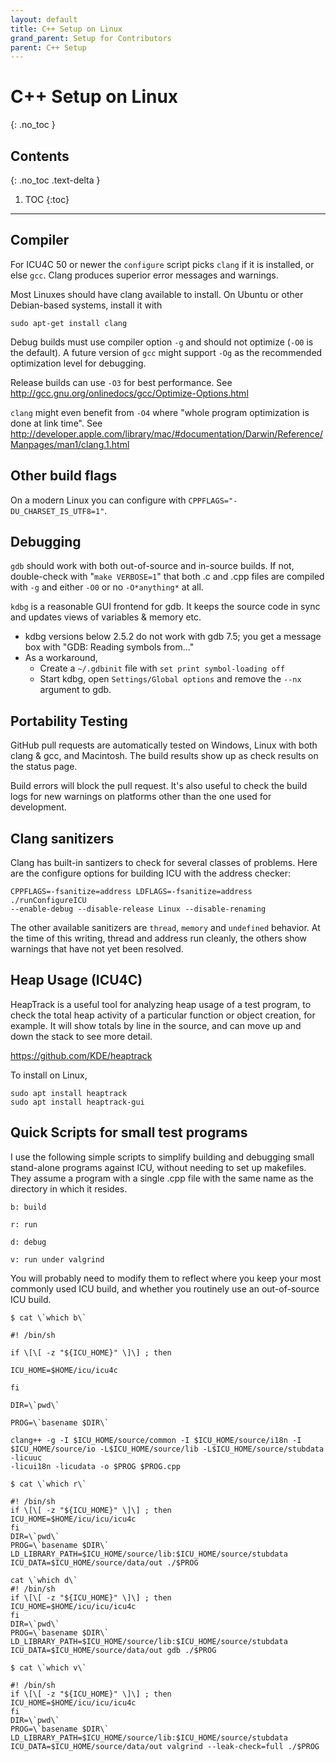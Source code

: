 ```yaml
---
layout: default
title: C++ Setup on Linux
grand_parent: Setup for Contributors
parent: C++ Setup
---
```


<!--
Copyright (C) 2016 and later: Unicode, Inc. and others.	Copyright (C) 2016 and later: Unicode, Inc. and others.
License & terms of use: http://www.unicode.org/copyright.html	License & terms of use: http://www.unicode.org/copyright.html
-->

# C++ Setup on Linux
{: .no_toc }

## Contents
{: .no_toc .text-delta }

1. TOC
{:toc}

---


## Compiler

For ICU4C 50 or newer the `configure` script picks `clang` if it is installed,
or else `gcc`. Clang produces superior error messages and warnings.

Most Linuxes should have clang available to install. On Ubuntu or other
Debian-based systems, install it with

```
sudo apt-get install clang
```

Debug builds must use compiler option `-g` and should not optimize (`-O0` is the
default). A future version of `gcc` might support `-Og` as the recommended
optimization level for debugging.

Release builds can use `-O3` for best performance. See
<http://gcc.gnu.org/onlinedocs/gcc/Optimize-Options.html>

`clang` might even benefit from `-O4` where "whole program optimization is done
at link time". See
<http://developer.apple.com/library/mac/#documentation/Darwin/Reference/Manpages/man1/clang.1.html>

## Other build flags

On a modern Linux you can configure with `CPPFLAGS="-DU_CHARSET_IS_UTF8=1"`.

## Debugging

`gdb` should work with both out-of-source and in-source builds. If not,
double-check with "`make VERBOSE=1`" that both .c and .cpp files are compiled
with `-g` and either `-O0` or no `-O*anything*` at all.

`kdbg` is a reasonable GUI frontend for gdb. It keeps the source code in sync
and updates views of variables & memory etc.

*   kdbg versions below 2.5.2 do not work with gdb 7.5; you get a message box
    with "GDB: Reading symbols from..."
*   As a workaround,
    *   Create a `~/.gdbinit` file with `set print symbol-loading off`
    *   Start kdbg, open `Settings/Global options` and remove the `--nx`
        argument to gdb.

## Portability Testing

GitHub pull requests are automatically tested on Windows, Linux with both clang
& gcc, and Macintosh. The build results show up as check results on the status
page.

Build errors will block the pull request. It's also useful to check the build
logs for new warnings on platforms other than the one used for development.

## Clang sanitizers

Clang has built-in santizers to check for several classes of problems. Here are
the configure options for building ICU with the address checker:

```
CPPFLAGS=-fsanitize=address LDFLAGS=-fsanitize=address ./runConfigureICU
--enable-debug --disable-release Linux --disable-renaming
```

The other available sanitizers are `thread`, `memory` and `undefined` behavior.
At the time of this writing, thread and address run cleanly, the others show
warnings that have not yet been resolved.

## Heap Usage (ICU4C)

HeapTrack is a useful tool for analyzing heap usage of a test program, to check
the total heap activity of a particular function or object creation, for
example. It will show totals by line in the source, and can move up and down the
stack to see more detail.

<https://github.com/KDE/heaptrack>

To install on Linux,

```
sudo apt install heaptrack
sudo apt install heaptrack-gui
```

## Quick Scripts for small test programs

I use the following simple scripts to simplify building and debugging small
stand-alone programs against ICU, without needing to set up makefiles. They
assume a program with a single .cpp file with the same name as the directory in
which it resides.

```
b: build

r: run

d: debug

v: run under valgrind
```

You will probably need to modify them to reflect where you keep your most
commonly used ICU build, and whether you routinely use an out-of-source ICU
build.

```
$ cat \`which b\`

#! /bin/sh

if \[\[ -z "${ICU_HOME}" \]\] ; then

ICU_HOME=$HOME/icu/icu4c

fi

DIR=\`pwd\`

PROG=\`basename $DIR\`

clang++ -g -I $ICU_HOME/source/common -I $ICU_HOME/source/i18n -I
$ICU_HOME/source/io -L$ICU_HOME/source/lib -L$ICU_HOME/source/stubdata -licuuc
-licui18n -licudata -o $PROG $PROG.cpp

$ cat \`which r\`

#! /bin/sh
if \[\[ -z "${ICU_HOME}" \]\] ; then
ICU_HOME=$HOME/icu/icu/icu4c
fi
DIR=\`pwd\`
PROG=\`basename $DIR\`
LD_LIBRARY_PATH=$ICU_HOME/source/lib:$ICU_HOME/source/stubdata
ICU_DATA=$ICU_HOME/source/data/out ./$PROG

cat \`which d\`
#! /bin/sh
if \[\[ -z "${ICU_HOME}" \]\] ; then
ICU_HOME=$HOME/icu/icu/icu4c
fi
DIR=\`pwd\`
PROG=\`basename $DIR\`
LD_LIBRARY_PATH=$ICU_HOME/source/lib:$ICU_HOME/source/stubdata
ICU_DATA=$ICU_HOME/source/data/out gdb ./$PROG

$ cat \`which v\`

#! /bin/sh
if \[\[ -z "${ICU_HOME}" \]\] ; then
ICU_HOME=$HOME/icu/icu/icu4c
fi
DIR=\`pwd\`
PROG=\`basename $DIR\`
LD_LIBRARY_PATH=$ICU_HOME/source/lib:$ICU_HOME/source/stubdata
ICU_DATA=$ICU_HOME/source/data/out valgrind --leak-check=full ./$PROG
```